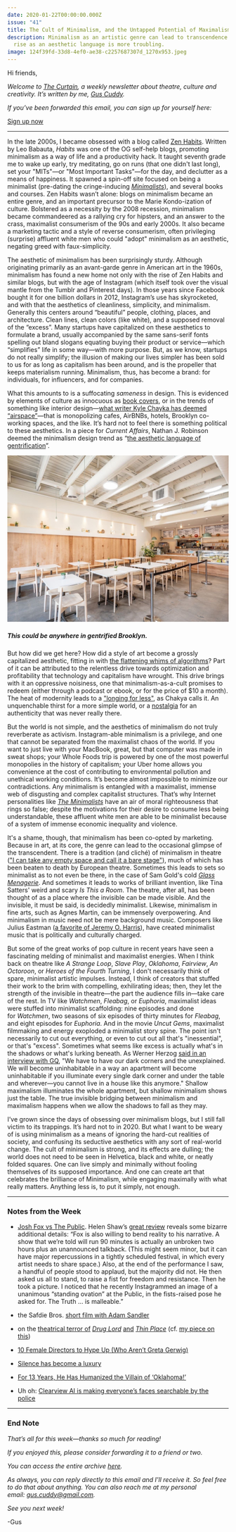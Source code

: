 ```yaml
---
date: 2020-01-22T00:00:00.000Z
issue: "41"
title: The Cult of Minimalism, and the Untapped Potential of Maximalism
description: Minimalism as an artistic genre can lead to transcendence. But its
  rise as an aesthetic language is more troubling.
image: 124f39fd-33d8-4ef0-ae38-c2257687307d_1270x953.jpeg
---
```



Hi friends,

_Welcome to [The Curtain](https://guscuddy.substack.com/archive), a weekly newsletter about theatre, culture and creativity. It’s written by me, [Gus Cuddy](https://twitter.com/guscuddy)._

_If you’ve been forwarded this email, you can sign up for yourself here:_

[Sign up now](https://guscuddy.substack.com/subscribe?)

---

In the late 2000s, I became obsessed with a blog called [Zen Habits](https://zenhabits.net/). Written by Leo Babauta, _Habits_ was one of the OG self-help blogs, promoting minimalism as a way of life and a productivity hack. It taught seventh grade me to wake up early, try meditating, go on runs (that one didn't last long), set your "MITs"—or "Most Important Tasks"—for the day, and declutter as a means of happiness. It spawned a spin-off site focused on being a minimalist (pre-dating the cringe-inducing _[Minimalists](https://www.theminimalists.com/)_), and several books and courses. Zen Habits wasn’t alone: blogs on minimalism became an entire genre, and an important precursor to the Marie Kondo-ization of culture. Bolstered as a necessity by the 2008 recession, minimalism became commandeered as a rallying cry for hipsters, and an answer to the crass, maximalist consumerism of the 90s and early 2000s. It also became a marketing tactic and a style of reverse consumerism, often privileging (surprise) affluent white men who could "adopt" minimalism as an aesthetic, negating greed with faux-simplicity.

The aesthetic of minimalism has been surprisingly sturdy. Although originating primarily as an avant-garde genre in American art in the 1960s, minimalism has found a new home not only with the rise of Zen Habits and similar blogs, but with the age of Instagram (which itself took over the visual mantle from the Tumblr and Pinterest days). In those years since Facebook bought it for one billion dollars in 2012, Instagram’s use has skyrocketed, and with that the aesthetics of cleanliness, simplicity, and minimalism. Generally this centers around “beautiful” people, clothing, places, and architecture. Clean lines, clean colors (like white), and a supposed removal of the “excess”. Many startups have capitalized on these aesthetics to formulate a brand, usually accompanied by the same sans-serif fonts spelling out bland slogans equating buying their product or service—which “simplifies” life in some way—with more purpose. But, as we know, startups do not really simplify; the illusion of making our lives simpler has been sold to us for as long as capitalism has been around, and is the propeller that keeps materialism running. Minimalism, thus, has become a brand: for individuals, for influencers, and for companies.

What this amounts to is a suffocating _sameness_ in design. This is evidenced by elements of culture as innocuous as [book covers](https://twitter.com/internetkendra/status/1215126916249767936), or in the trends of something like interior design—[what writer Kyle Chayka has deemed “airspace”](https://www.theverge.com/2016/8/3/12325104/airbnb-aesthetic-global-minimalism-startup-gentrification)—that is monopolizing cafes, AirBNBs, hotels, Brooklyn co-working spaces, and the like. It’s hard not to feel there is something political to these aesthetics. In a piece for _Current Affairs_, Nathan J. Robinson deemed the minimalism design trend as “[the aesthetic language of gentrification](https://www.currentaffairs.org/2019/02/death-to-minimalism)”.

 ![](./124f39fd-33d8-4ef0-ae38-c2257687307d_1270x953.jpeg)

##### This could be anywhere in gentrified Brooklyn.

But how did we get here? How did a style of art become a grossly capitalized aesthetic, fitting in with [the flattening whims of algorithms](https://guscuddy.substack.com/p/the-curtain-10819-?r=iq1l&utm_campaign=post&utm_medium=web&utm_source=copy)? Part of it can be attributed to the relentless drive towards optimization and profitability that technology and capitalism have wrought. This drive brings with it an oppressive noisiness, one that minimalism-as-a-cult promises to redeem (either through a podcast or ebook, or for the price of $10 a month). The heat of modernity leads to a ["longing for less"](http://www.theguardian.com/lifeandstyle/2020/jan/03/empty-promises-marie-kondo-craze-for-minimalism), as Chakya calls it. An unquenchable thirst for a more simple world, or a [nostalgia](https://guscuddy.substack.com/p/the-curtain-31-nostalgia-is-toxic) for an authenticity that was never really there.

But the world is not simple, and the aesthetics of minimalism do not truly reverberate as activism. Instagram-able minimalism is a privilege, and one that cannot be separated from the maximalist chaos of the world. If you want to just live with your MacBook, great, but that computer was made in sweat shops; your Whole Foods trip is powered by one of the most powerful monopolies in the history of capitalism; your Uber home allows you convenience at the cost of contributing to environmental pollution and unethical working conditions. It’s become almost impossible to minimize our contradictions. Any minimalism is entangled with a maximalist, immense web of disgusting and complex capitalist structures. That’s why Internet personalities like _[The Minimalists](https://www.theminimalists.com/)_ have an air of moral righteousness that rings so false; despite the motivations for their desire to consume less being understandable, these affluent white men are able to be minimalist because of a system of immense economic inequality and violence.

It's a shame, though, that minimalism has been co-opted by marketing. Because in art, at its core, the genre can lead to the occasional glimpse of the transcendent. There is a tradition (and cliché) of minimalism in theatre (["I can take any empty space and call it a bare stage"](https://en.wikipedia.org/wiki/The_Empty_Space)), much of which has been beaten to death by European theatre. Sometimes this leads to sets so minimalist as to not even be there, in the case of Sam Gold's cold _[Glass Menagerie](https://www.nytimes.com/2017/03/09/theater/the-glass-menagerie-review.html)_. And sometimes it leads to works of brilliant invention, like Tina Satters' weird and scary _Is This a Room_. The theatre, after all, has been thought of as a place where the invisible can be made visible. And the invisible, it must be said, is decidedly minimalist. Likewise, minimalism in fine arts, such as Agnes Martin, can be immensely overpowering. And minimalism in music need not be mere background music. Composers like Julius Eastman ([a favorite of Jeremy O. Harris](https://pitchfork.com/thepitch/what-slave-play-writer-jeremy-o-harris-is-listening-to-right-now/)), have created minimalist music that is politically and culturally charged. 

But some of the great works of pop culture in recent years have seen a fascinating melding of minimalist and maximalist energies. When I think back on theatre like _A Strange Loop_, _Slave Play_, _Oklahoma_, _Fairview_, _An Octoroon_, or _Heroes of the Fourth Turning_, I don't necessarily think of spare, minimalist artistic impulses. Instead, I think of creators that stuffed their work to the brim with compelling, exhilirating ideas; then, they let the strength of the invisible in theatre—the part the audience fills in—take care of the rest. In TV like _Watchmen_, _Fleabag_, or _Euphoria_, maximalist ideas were stuffed into minimalist scaffolding: nine episodes and done for _Watchmen_, two seasons of six episodes of thirty minutes for _Fleabag_, and eight episodes for _Euphoria_. And in the movie _Uncut Gems_, maximalist filmmaking and energy exoploded a minimalist story spine. The point isn't necessarily to cut out everything, or even to cut out all that's "inessential", or that's "excess". Sometimes what seems like excess is actually what's in the shadows or what's lurking beneath. As Werner Herzog [said in an interview with GQ](https://www.gq.com/story/werner-herzog-profile-cave-of-forgotten-dreams), "We have to have our dark corners and the unexplained. We will become uninhabitable in a way an apartment will become uninhabitable if you illuminate every single dark corner and under the table and wherever—you cannot live in a house like this anymore." Shallow maximalism illuminates the whole apartment, but shallow minimalism shows just the table. The true invisible bridging between minimalism and maximalism happens when we allow the shadows to fall as they may.

I’ve grown since the days of obsessing over minimalism blogs, but I still fall victim to its trappings. It’s hard not to in 2020. But what I want to be weary of is using minimalism as a means of ignoring the hard-cut realities of society, and confusing its seductive aesthetics with any sort of real-world change. The cult of minimalism is strong, and its effects are dulling; the world does not need to be seen in Helvetica, black and white, or neatly folded squares. One can live simply and minimally without fooling themselves of its supposed importance. And one can create art that celebrates the brilliance of Minimalism, while engaging maximally with what really matters. Anything less is, to put it simply, not enough.

---

### Notes from the Week

*   [Josh Fox vs The Public](https://www.nytimes.com/2020/01/18/theater/josh-fox-public-theater-canceled-show.html). Helen Shaw’s [great review](https://www.vulture.com/2020/01/reviews-the-conversationalists-and-the-truth-has-changed.html) reveals some bizarre additional details: “Fox is also willing to bend reality to his narrative. A show that we’re told will run 90 minutes is actually an unbroken two hours plus an unannounced talkback. (This might seem minor, but it can have major repercussions in a tightly scheduled festival, in which every artist needs to share space.) Also, at the end of the performance I saw, a handful of people stood to applaud, but the majority did not. He then asked us all to stand, to raise a fist for freedom and resistance. Then he took a picture. I noticed that he recently Instagrammed an image of a unanimous “standing ovation” at the Public, in the fists-raised pose he asked for. The Truth … is malleable.”
    
*   the Safdie Bros. [short film with Adam Sandler](https://vimeo.com/382811408)
    
*   on the [theatrical terror of](https://medium.com/@christianlewis_11156/on-theatrical-terror-our-dear-dead-drug-lord-and-the-thin-place-2c2dd6c2e768) _[Drug Lord](https://medium.com/@christianlewis_11156/on-theatrical-terror-our-dear-dead-drug-lord-and-the-thin-place-2c2dd6c2e768)_ [and](https://medium.com/@christianlewis_11156/on-theatrical-terror-our-dear-dead-drug-lord-and-the-thin-place-2c2dd6c2e768) _[Thin Place](https://medium.com/@christianlewis_11156/on-theatrical-terror-our-dear-dead-drug-lord-and-the-thin-place-2c2dd6c2e768)_ (cf. [my piece on this](http://guscuddy.com/2019/10/22/ghost-stories/))
    
*   [10 Female Directors to Hype Up (Who Aren’t Greta Gerwig)](https://wearyourvoicemag.com/entertainment-culture/10-female-directors-to-hype-up)
    
*   [Silence has become a luxury](https://ift.tt/2QSSlFk)
    
*   [For 13 Years, He Has Humanized the Villain of ‘Oklahoma!’](https://ift.tt/2TGun1W)
    
*   Uh oh: [Clearview AI is making everyone’s faces searchable by the police](https://www.nytimes.com/2020/01/18/technology/clearview-privacy-facial-recognition.html) 
    

---

### End Note

_That’s all for this week—thanks so much for reading!_

_If you enjoyed this, please consider forwarding it to a friend or two._

_You can access the entire archive [here](https://guscuddy.substack.com/archive?utm_source=menu-dropdown)._

_As always, you can reply directly to this email and I’ll receive it. So feel free to do that about anything. You can also reach me at my personal email: [gus.cuddy@gmail.com](mailto:gus.cuddy@gmail.com)._

_See you next week!_

\-Gus